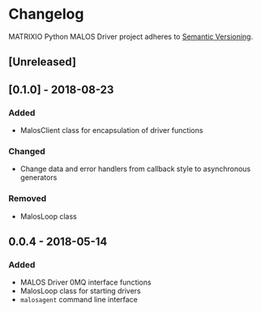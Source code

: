# Changelog
MATRIXIO Python MALOS Driver project adheres to [Semantic Versioning](http://semver.org/spec/v2.0.0.html).

## [Unreleased]

## [0.1.0] - 2018-08-23
### Added
- MalosClient class for encapsulation of driver functions

### Changed
- Change data and error handlers from callback style to asynchronous generators

### Removed
- MalosLoop class

## 0.0.4 - 2018-05-14
### Added
- MALOS Driver 0MQ interface functions
- MalosLoop class for starting drivers
- `malosagent` command line interface
